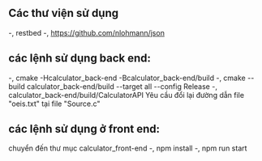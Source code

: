 ## Các thư viện sử dụng
-, restbed
-, https://github.com/nlohmann/json 

## các lệnh sử dụng back end:
-, cmake -Hcalculator_back-end -Bcalculator_back-end/build
-, cmake --build calculator_back-end/build --target all --config Release
-, calculator_back-end/build/CalculatorAPI
 Yêu cầu đổi lại đường dẫn file "oeis.txt" tại file "Source.c"
 
## các lệnh sử dụng ở front end:
chuyển đến thư mục calculator_front-end
-, npm install
-, npm run start
